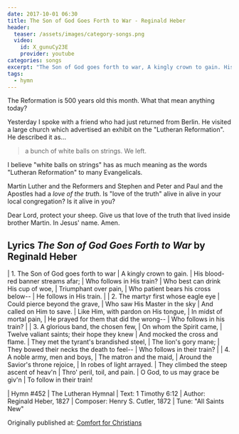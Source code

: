 ```yaml
---
date: 2017-10-01 06:30 
title: The Son of God Goes Forth to War - Reginald Heber
header:
  teaser: /assets/images/category-songs.png
  video:
    id: X_gunuCy23E
    provider: youtube
categories: songs
excerpt: "The Son of God goes forth to war, A kingly crown to gain. His blood-red banner streams afar, Who follows in His train?"
tags:
  - hymn
---
```


The Reformation is 500 years old this month.  What that mean anything today?

Yesterday I spoke with a friend who had just returned from Berlin.  He visited a large church which advertised an exhibit on the "Lutheran Reformation".  He described it as...

> a bunch of white balls on strings.  We left.

I believe "white balls on strings" has as much meaning as the words "Lutheran Reformation" to many Evangelicals.  

Martin Luther and the Reformers and Stephen and Peter and Paul and the Apostles had a *love of the truth*.  Is "love of the truth" alive in alive in your local congregation?  Is it alive in you?

Dear Lord, protect your sheep.  Give us that love of the truth that lived inside brother Martin.  In Jesus' name.  Amen.


## Lyrics *The Son of God Goes Forth to War* by Reginald Heber

|  1. The Son of God goes forth to war
|     A kingly crown to gain.
|     His blood-red banner streams afar;
|     Who follows in His train?
|     Who best can drink His cup of woe,
|     Triumphant over pain,
|     Who patient bears his cross below--
|     He follows in His train.
|
|  2. The martyr first whose eagle eye
|     Could pierce beyond the grave,
|     Who saw His Master in the sky
|     And called on Him to save.
|     Like Him, with pardon on His tongue,
|     In midst of mortal pain,
|     He prayed for them that did the wrong--
|     Who follows in his train?
|
|  3. A glorious band, the chosen few,
|     On whom the Spirit came,
|     Twelve valiant saints; their hope they knew
|     And mocked the cross and flame.
|     They met the tyrant's brandished steel,
|     The lion's gory mane;
|     They bowed their necks the death to feel--
|     Who follows in their train?
|
|  4. A noble army, men and boys,
|     The matron and the maid,
|     Around the Savior's throne rejoice,
|     In robes of light arrayed.
|     They climbed the steep ascent of heav'n
|     Thro' peril, toil, and pain.
|     O God, to us may grace be giv'n
|     To follow in their train!

|  Hymn #452
|  The Lutheran Hymnal
|  Text: 1 Timothy 6:12
|  Author: Reginald Heber, 1827
|  Composer: Henry S. Cutler, 1872
|  Tune: "All Saints New"

<div>Originally published at: <a href='http://www.alecsatin.com/'>Comfort for Christians</a></div>